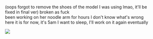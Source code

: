 (oops forgot to remove the shoes of the model I was using lmao, it'll be fixed in final ver)
broken as fuck  
been working on her noodle arm for hours I don't know what's wrong  
here it is for now, it's 5am I want to sleep, I'll work on it again eventually

![ ](https://cdn.discordapp.com/attachments/1027063731789770842/1027866201143132180/unknown.png)